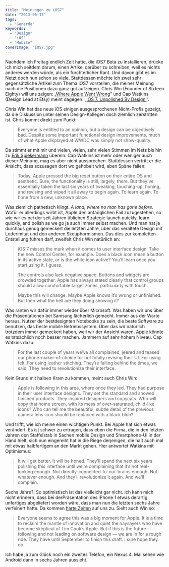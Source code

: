 ```yaml
---
title: "Meinungen zu iOS7"
date: "2013-06-17"
tags:
  - "Generde"
keywords:
  - "Design"
  - "iOS"
  - "Mobile"
coverImage: "iOS7.jpg"
---
```


Nachdem ich Freitag endlich Zeit hatte, die iOS7 Beta zu installieren, drücke ich mich seitdem darum, einen Artikel darüber zu schreiben, weil es nichts anderes werden würde, als ein fürchterlicher Rant. Und davon gibt es im Netzt doch nun schon so viele. Stattdessen möchte ich zwei sehr gegensätzliche Artikel zum Thema iOS7 vorstellen, die meiner Meinung nach die Positionen dazu ganz gut aufzeigen. Chris Win (Founder of Sixteen Eighty) will uns zeigen: „[Where Apple Went Wrong](http://blog.chriswinn.com/where-apple-really-went-wrong)” und Cap Watkins (Design Lead at Etsy) meint dagegen: „[iOS 7. Unpolished By Design.](http://blog.capwatkins.com/ios-7-unpolished-by-design)”.

Chris Win hat das neue iOS einigen ausgesprochenen Nicht-Profis gezeigt, da die Diskussion unter seinen Design-Kollegen doch ziemlich zerstritten ist. Chris kommt direkt zum Punkt:

> Everyone is entitled to an opinion, but a design can be objectively bad. Despite some important functional design improvements, much of what Apple displayed at WWDC was simply not show-quality.

Da stimmt er mit mir und vielen, vielen, sehr vielen Stimmen im Netz bis hin zu [Erik Spiekermann](https://www.youtube.com/watch?v=Sw0syzCeH4Q) überein. Cap Watkins ist mehr oder weniger auch dieser Meinung, mag es aber nicht aussprechen. Stattdessen vertritt er die Ansicht, dass sozusagen dort wo gehobelt wird, eben Späne fallen:

> Today, Apple pressed the big reset button on their entire OS and aesthetic. Sure, the functionality is still, largely, there. But they’ve essentially taken the last six years of tweaking, touching-up, honing, and revising and wiped it all away to begin again. To learn again. To hone from a new, unknown place.

Was ziemlich pathetisch klingt. _A land, where no man has gone before._ Wofür er allerdings wirbt ist, Apple den anfänglichen Fail zuzugestehen, so wie wir es bei der seit Jahren üblichen Strategie launch quickly, learn quickly, and polish as we go ja auch immer selbst machen. Und man hat ja durchaus genug gemeckert die letzten Jahre, über das veraltete Design mit Lederimitat und den anderen Skeuphormismen. Das dies zur kompletten Entstellung führen darf, zweifelt Chris Win natürlich an:

> iOS 7 misses the mark when it comes to user interface design. Take the new Control Center, for example. Does a black icon mean a button in its active state, or is the white icon active? You’ll learn once you start using it, I guess.
>
> The controls also lack negative space. Buttons and widgets are crowded together. Apple has always stated clearly that control groups should allow comfortable target zones, particularly with touch.
>
> Maybe this will change. Maybe Apple knows it’s wrong or unfinished. But then what the hell are they doing showing it?

Was ranten wir dafür immer wieder über Microsoft. Was haben wir uns über die Präsentationen bei Samsung lächerlich gemacht. Immer aus der Warte heraus, Nutzer der bestdesignten Notebooks zu sein, die beste Software zu benutzen, das beste mobile Betriebssystem. Über das wir natürlich trotzdem immer gemeckert haben, weil wir der Ansicht waren, Apple könnte es tatsächlich noch besser machen. Jammern auf sehr hohem Niveau. Cap Watkins dazu:

> For the last couple of years we’ve all complained, jeered and teased our phone-maker-of-choice for not totally revising their UI. For using felt. For using leather stitching. They’re falling behind the times, we said. They need to revolutionize their interface.

Kein Grund mit halben Kram zu kommen, meint auch Chris Win:

> Apple is following in this area, where once they led. They had purpose in their user interface designs. They set the standard and showed finished products. They inspired designers and copycats. Who will copy that home screen, with its mess of over-saturated, child-like icons? Who can tell me the beautiful, subtle detail of the previous camera lens icon should be replaced with a black blob?

Und trifft, wie ich meine einen wichtigen Punkt. Bei Apple hat sich etwas verändert. Es ist schwer zu ertragen, dass eben die Firma, die in den letzten Jahren den Staffelstab in Sachen mobile Design und Smartphone-UI in der Hand hielt, sich nun eingereiht hat in die Riege derjenigen, die halt auch mal mit etwas halbfertigem an den Markt gehen. Hier antwortet Watkins mit Optimismus:

> It will get better. It will be honed. They’ll spend the next six years polishing this interface until we’re complaining that it’s not real-looking enough. Not directly-connected-to-our-brains enough. Not whatever enough. And they’ll revolutionize it again. And we’ll complain.

Sechs Jahre?! So optimistisch ist das vielleicht gar nicht. Ich kann mich nicht erinnern, dass bei derPräsentation des iPhone 1 etwas derartig unfertiges abgeliefert worden wäre, dass man nun die letzten sechs Jahre verfeinert hätte. Da kommen [harte Zeiten](http://jonyiveredesignsthings.tumblr.com/) auf uns zu. Sieht auch Win so:

> Everyone seems to agree this was a big moment for Apple. It is a time to reclaim the mantle of innovation and quiet the naysayers who have become skeptical of Tim Cook’s Apple. But if this is the future — following and not leading on software design — we are in for a rough ride. They have until September to finish this draft. I sure hope they do.

Ich habe ja zum Glück noch ein zweites Telefon, ein Nexus 4. Mal sehen wie Android dann in sechs Jahren aussieht.
